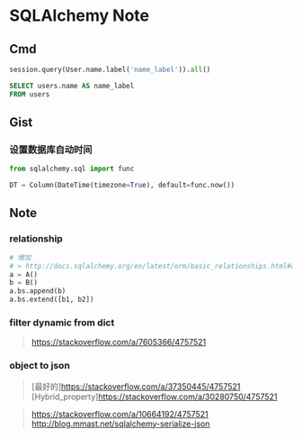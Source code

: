 SQLAlchemy Note
===============

Cmd
---

``` python
session.query(User.name.label('name_label')).all()
```

``` sql
SELECT users.name AS name_label
FROM users
```

Gist
----

### 设置数据库自动时间

``` python
from sqlalchemy.sql import func

DT = Column(DateTime(timezone=True), default=func.now())
```

Note
----

### relationship

``` python
# 增加
# > http://docs.sqlalchemy.org/en/latest/orm/basic_relationships.html#association-object
a = A()
b = B()
a.bs.append(b)
a.bs.extend([b1, b2])

```

### filter dynamic from dict

> <https://stackoverflow.com/a/7605366/4757521>

### object to json

> [最好的]<https://stackoverflow.com/a/37350445/4757521>
> [Hybrid_property]<https://stackoverflow.com/a/30280750/4757521>

> <https://stackoverflow.com/a/10664192/4757521>
> <http://blog.mmast.net/sqlalchemy-serialize-json>
